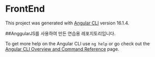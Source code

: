 # FrontEnd

This project was generated with [Angular CLI](https://github.com/angular/angular-cli) version 16.1.4.

##AnggularJS를 사용하여 만든 연습용 레포지토리입니다.

To get more help on the Angular CLI use `ng help` or go check out the [Angular CLI Overview and Command Reference](https://angular.io/cli) page.
